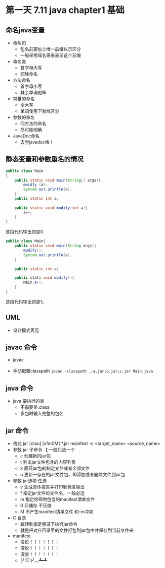 # 第一天 7.11 java chapter1  基础  
## 命名java变量
- 命名包
	- 包名前要加上唯一前缀以示区分
	- 一般采用域名等来表示这个前缀
- 命名类
	- 首字母大写
	- 驼峰命名
- 方法命名
	- 首字母小写
	- 其余单词驼峰
- 常量的命名
	- 全大写
	- 单词使用下划线区分
- 参数的命名
	- 同方法的命名
	- 尽可能明确
- JavaDoc命名
	- 去学javadoc咯！
## 静态变量和参数重名的情况
```java
public class Main
{
	public static void main(String[] args){
		moidfy (a);
		System.out.println(a);
	} 
	public static int a;
	
	public static void modify(int a){
		a++;
	}
}
```
这段代码输出的是0.

```java
public class Main{
	public static void main(String args){
		modify();
		System.out.println(a);
	}
	
	public static int a;

	public stati void modify(){
		Main.a++;
	}
} 
```
这段代码输出的是1。

## UML
- 设计模式再见

## javac 命令
- javac <option> <file>
- 手动配置classpath
	`javac -classpath .;a.jar;b.jar;c.jar Main.java `


## java 命令
- java 要执行的类
	- 不需要带.class
	- 多包时输入完整的包名
## jar 命令
- 格式
	jar [ctxu] [vfm0M] *.jar mainfest -c <directory> <target_name> <source_name>
- 参数  jar 子命令 【 一般只选一个
	- c 创建新的jar包
	- t 列出jar文件包含的内容列表
	- x 展开jar包的制定文件或者全部文件
	- u 更新一存在的jar文件包，即添加或者删除文件到jar包
- 参数 jar选项 任选
	- v 生成具体报告并打印到标准输出
	- f 指定jar文件的文件名，一般必选
	- m 指定徐啊哟包含的manifest清单文件
	- 0 只储存  不压缩
	- M 不产生manifest清单文件 和-m冲突
- C 目录 
	- 跳转到指定目录下执行jar命令
	- 就是把对应目录里的文件打包到jar包中并保存到当前文件夹
- manifest 
	- 没说！！！！！！！
	- 没说！！！！！！！
	- 没说！！！！！！！
	- (╯‵□′)╯︵┻━┻

 
